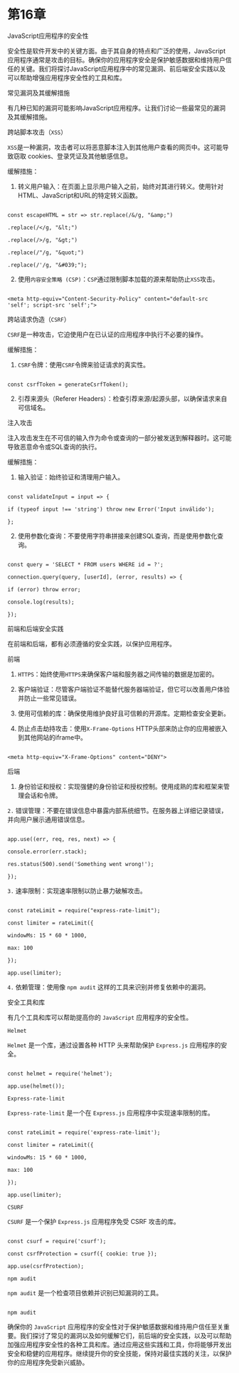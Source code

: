 # 第16章

JavaScript应用程序的安全性

安全性是软件开发中的关键方面。由于其自身的特点和广泛的使用，JavaScript应用程序通常是攻击的目标。确保你的应用程序安全是保护敏感数据和维持用户信任的关键。我们将探讨JavaScript应用程序中的常见漏洞、前后端安全实践以及可以帮助增强应用程序安全性的工具和库。

常见漏洞及其缓解措施

有几种已知的漏洞可能影响JavaScript应用程序。让我们讨论一些最常见的漏洞及其缓解措施。

跨站脚本攻击（`XSS`）

`XSS`是一种漏洞，攻击者可以将恶意脚本注入到其他用户查看的网页中。这可能导致窃取 cookies、登录凭证及其他敏感信息。

缓解措施：

1. 转义用户输入：在页面上显示用户输入之前，始终对其进行转义。使用针对HTML、JavaScript和URL的特定转义函数。

```jsjavascript

const escapeHTML = str => str.replace(/&/g, "&amp;")

.replace(/</g, "&lt;")

.replace(/>/g, "&gt;")

.replace(/"/g, "&quot;")

.replace(/'/g, "&#039;");

```

2. 使用`内容安全策略 (CSP)`：`CSP`通过限制脚本加载的源来帮助防止`XSS`攻击。

```jshtml

<meta http-equiv="Content-Security-Policy" content="default-src 'self'; script-src 'self';">

```

跨站请求伪造（`CSRF`）

`CSRF`是一种攻击，它迫使用户在已认证的应用程序中执行不必要的操作。

缓解措施：

1. `CSRF`令牌：使用`CSRF`令牌来验证请求的真实性。

```jsjavascript

const csrfToken = generateCsrfToken();

```

2. 引荐来源头（Referer Headers）：检查引荐来源/起源头部，以确保请求来自可信域名。

注入攻击

注入攻击发生在不可信的输入作为命令或查询的一部分被发送到解释器时。这可能导致恶意命令或SQL查询的执行。

缓解措施：

1. 输入验证：始终验证和清理用户输入。

```jsjavascript

const validateInput = input => {

if (typeof input !== 'string') throw new Error('Input inválido');

};

```

2. 使用参数化查询：不要使用字符串拼接来创建SQL查询，而是使用参数化查询。

```jsjavascript

const query = 'SELECT * FROM users WHERE id = ?';

connection.query(query, [userId], (error, results) => {

if (error) throw error;

console.log(results);

});

```

前端和后端安全实践

在前端和后端，都有必须遵循的安全实践，以保护应用程序。

前端

1. `HTTPS`：始终使用`HTTPS`来确保客户端和服务器之间传输的数据是加密的。

2. 客户端验证：尽管客户端验证不能替代服务器端验证，但它可以改善用户体验并防止一些常见错误。

3. 使用可信赖的库：确保使用维护良好且可信赖的开源库。定期检查安全更新。

4. 防止点击劫持攻击：使用`X-Frame-Options` HTTP头部来防止你的应用被嵌入到其他网站的iframe中。

```jshtml

<meta http-equiv="X-Frame-Options" content="DENY">

```

后端

1. 身份验证和授权：实现强健的身份验证和授权控制。使用成熟的库和框架来管理会话和令牌。

`2.` 错误管理：不要在错误信息中暴露内部系统细节。在服务器上详细记录错误，并向用户展示通用错误信息。

```jsjavascript

app.use((err, req, res, next) => {

console.error(err.stack);

res.status(500).send('Something went wrong!');

});

```

`3.` 速率限制：实现速率限制以防止暴力破解攻击。

```jsjavascript

const rateLimit = require("express-rate-limit");

const limiter = rateLimit({

windowMs: 15 * 60 * 1000,

max: 100

});

app.use(limiter);

```

`4.` 依赖管理：使用像 `npm audit` 这样的工具来识别并修复依赖中的漏洞。

安全工具和库

有几个工具和库可以帮助提高你的 `JavaScript` 应用程序的安全性。

`Helmet`

`Helmet` 是一个库，通过设置各种 HTTP 头来帮助保护 `Express.js` 应用程序的安全。

```jsjavascript

const helmet = require('helmet');

app.use(helmet());

```

`Express-rate-limit`

`Express-rate-limit` 是一个在 `Express.js` 应用程序中实现速率限制的库。

```jsjavascript

const rateLimit = require('express-rate-limit');

const limiter = rateLimit({

windowMs: 15 * 60 * 1000,

max: 100

});

app.use(limiter);

```

`CSURF`

`CSURF` 是一个保护 `Express.js` 应用程序免受 CSRF 攻击的库。

```jsjavascript

const csurf = require('csurf');

const csrfProtection = csurf({ cookie: true });

app.use(csrfProtection);

```

`npm audit`

`npm audit` 是一个检查项目依赖并识别已知漏洞的工具。

```jssh

npm audit

```

确保你的 `JavaScript` 应用程序的安全性对于保护敏感数据和维持用户信任至关重要。我们探讨了常见的漏洞以及如何缓解它们，前后端的安全实践，以及可以帮助加强应用程序安全性的各种工具和库。通过应用这些实践和工具，你将能够开发出安全和稳健的应用程序。继续提升你的安全技能，保持对最佳实践的关注，以保护你的应用程序免受新兴威胁。
